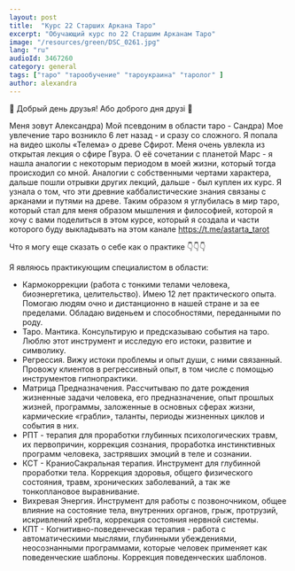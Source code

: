 ```yaml
---
layout: post
title:  "Курс 22 Старших Аркана Таро"
excerpt: "Обучающий курс по 22 Старшим Арканам Таро"
image: "/resources/green/DSC_0261.jpg"
lang: "ru"
audioId: 3467260
category: general
tags: ["таро" "тарообучение" "тароукраина" "таролог" ]
author: alexandra
---
```


🔆 Добрый день друзья! Або доброго дня друзі 🌹

 Меня зовут Александра) Мой псевдоним в области таро - Сандра) 
Мое увлечение таро возникло 6 лет назад - и сразу со сложного. Я попала на видео школы «Телема» о древе Сфирот. Меня очень увлекла из открытая лекция о сфире Гвура. О её сочетании с планетой Марс - я нашла аналогии с некоторым периодом в моей жизни, который тогда происходил со мной. Аналогии с собственными чертами характера, дальше пошли отрывки других лекций, дальше - был куплен их курс. 
Я узнала о том, что эти древние каббалистические знания связаны с арканами и путями на древе. Таким образом я углубилась в мир таро, который стал для меня образом мышления и философией, которой я хочу с вами поделиться в этом курсе, который я создала и части которого буду выкладывать на этом канале  https://t.me/astarta_tarot

Что я могу еще сказать о себе как о практике 👇👇👇

Я являюсь практикующим специалистом  в области:
- Кармокоррекции (работа с тонкими телами человека, биоэнергетика, целительство). Имею 12 лет практического опыта. Помогаю людям очно и дистанционно в нашей стране и за ее пределами. Обладаю виденьем и способностями, переданными по роду. 
- Таро. Мантика. Консультирую и предсказываю события на таро. Люблю этот инструмент и исследую его истоки, развитие и символику. 
- Регрессия. Вижу истоки проблемы и опыт души, с ними связанный. Провожу клиентов в регрессивный опыт, в том числе с помощью инструментов гипнопрактики. 
- Матрица Предназначения. Рассчитываю по дате рождения жизненные задачи человека, его предназначение, опыт прошлых жизней, программы, заложенные в основных сферах жизни, кармические «грабли», таланты, периоды жизненных циклов и события в них. 
- РПТ - терапия для проработки глубинных психологических травм, их первопричин, коррекция сознания, проработка инстинктивных программ человека, застрявших эмоций в теле и сознании. 
- КСТ - КраниоСакральная терапия. Инструмент для глубинной проработки тела. Коррекция здоровья, общего физического состояния, травм, хронических заболеваний, а так же тонкоплановое выравнивание. 
- Вихревая Энергия. Инструмент для работы с позвоночником, общее влияние на состояние тела, внутренних органов, грыж, протрузий, искривлений хребта, коррекция состояния нервной системы. 
- КПТ - Когнитивно-поведенческая терапия - работа с автоматическими мыслями, глубинными убеждениями, неосознанными программами, которые человек применяет как поведенческие шаблоны. Коррекция поведенческих шаблонов.
